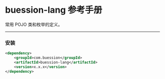 # buession-lang 参考手册


常用 POJO 类和枚举的定义。


---


### **安装**

```xml
<dependency>
    <groupId>com.buession</groupId>
    <artifactId>buession-lang</artifactId>
    <version>x.x.x</version>
</dependency>
```